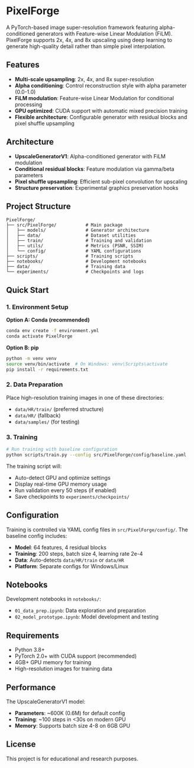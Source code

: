 # PixelForge

A PyTorch-based image super-resolution framework featuring alpha-conditioned generators with Feature-wise Linear Modulation (FiLM). PixelForge supports 2x, 4x, and 8x upscaling using deep learning to generate high-quality detail rather than simple pixel interpolation.

## Features

- **Multi-scale upsampling**: 2x, 4x, and 8x super-resolution
- **Alpha conditioning**: Control reconstruction style with alpha parameter (0.0-1.0)
- **FiLM modulation**: Feature-wise Linear Modulation for conditional processing
- **GPU optimized**: CUDA support with automatic mixed precision training
- **Flexible architecture**: Configurable generator with residual blocks and pixel shuffle upsampling

## Architecture

- **UpscaleGeneratorV1**: Alpha-conditioned generator with FiLM modulation
- **Conditional residual blocks**: Feature modulation via gamma/beta parameters
- **Pixel shuffle upsampling**: Efficient sub-pixel convolution for upscaling
- **Structure preservation**: Experimental graphics preservation hooks

## Project Structure

```
PixelForge/
├── src/PixelForge/           # Main package
│   ├── models/               # Generator architecture
│   ├── data/                 # Dataset utilities
│   ├── train/                # Training and validation
│   ├── utils/                # Metrics (PSNR, SSIM)
│   └── config/               # YAML configurations
├── scripts/                  # Training scripts
├── notebooks/                # Development notebooks
├── data/                     # Training data
└── experiments/              # Checkpoints and logs
```

## Quick Start

### 1. Environment Setup

**Option A: Conda (recommended)**
```bash
conda env create -f environment.yml
conda activate PixelForge
```

**Option B: pip**
```bash
python -m venv venv
source venv/bin/activate  # On Windows: venv\Scripts\activate
pip install -r requirements.txt
```

### 2. Data Preparation

Place high-resolution training images in one of these directories:
- `data/HR/train/` (preferred structure)
- `data/HR/` (fallback)
- `data/samples/` (for testing)

### 3. Training

```bash
# Run training with baseline configuration
python scripts/train.py --config src/PixelForge/config/baseline.yaml
```

The training script will:
- Auto-detect GPU and optimize settings
- Display real-time GPU memory usage
- Run validation every 50 steps (if enabled)
- Save checkpoints to `experiments/checkpoints/`

## Configuration

Training is controlled via YAML config files in `src/PixelForge/config/`. The baseline config includes:

- **Model**: 64 features, 4 residual blocks
- **Training**: 200 steps, batch size 4, learning rate 2e-4
- **Data**: Auto-detects `data/HR/train` or `data/HR`
- **Platform**: Separate configs for Windows/Linux

## Notebooks

Development notebooks in `notebooks/`:
- `01_data_prep.ipynb`: Data exploration and preparation
- `02_model_prototype.ipynb`: Model development and testing

## Requirements

- Python 3.8+
- PyTorch 2.0+ with CUDA support (recommended)
- 4GB+ GPU memory for training
- High-resolution images for training data

## Performance

The UpscaleGeneratorV1 model:
- **Parameters**: ~600K (0.6M) for default config
- **Training**: ~100 steps in <30s on modern GPU
- **Memory**: Supports batch size 4-8 on 6GB GPU

## License

This project is for educational and research purposes.
